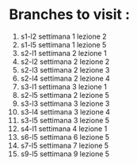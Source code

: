 # Branches to visit : 

1. s1-l2 settimana 1 lezione 2
2. s1-l5 settimana 1 lezione 5
3. s2-l1 settimana 2 lezione 1
4. s2-l2 settimana 2 lezione 2
5. s2-l3 settimana 2 lezione 3
6. s2-l4 settimana 2 lezione 4
7. s3-l1 settimana 3 lezione 1
8. s2-l5 settimana 2 lezione 5
9. s3-l3 settimana 3 lezione 3
10. s3-l4 settimana 3 lezione 4
11. s3-l5 settimana 3 lezione 5
12. s4-l1 settimana 4 lezione 1
13. s6-l5 settimana 6 lezione 5
14. s7-l5 settimana 7 lezione 5
15. s9-l5 settimana 9 lezione 5

